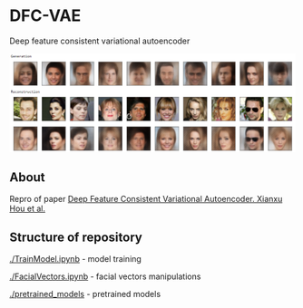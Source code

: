 # DFC-VAE

Deep feature consistent variational autoencoder 

![./docs/DfcVae.png](./docs/DfcVae.png)

## About
Repro of paper
[Deep Feature Consistent Variational Autoencoder. Xianxu Hou et al.](https://arxiv.org/abs/1610.00291)

## Structure of repository

[./TrainModel.ipynb](./TrainModel.ipynb) - model training

[./FacialVectors.ipynb](./FacialVectors.ipynb) - facial vectors manipulations

[./pretrained_models](./pretrained_models) - pretrained models